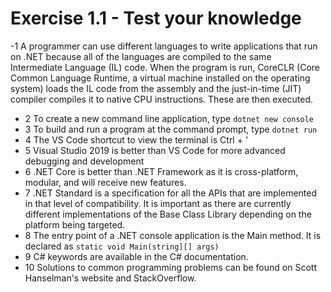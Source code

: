 # Exercise 1.1 - Test your knowledge
-1 A programmer can use different languages to write applications that run on .NET because all of the languages are compiled to the same Intermediate Language (IL) code. When the program is run, CoreCLR (Core Common Language Runtime, a virtual machine installed on the operating system) loads the IL code from the assembly and the just-in-time (JIT) compiler compiles it to native CPU instructions. These are then executed.
- 2 To create a new command line application, type `dotnet new console`
- 3 To build and run a program at the command prompt, type `dotnet run`
- 4 The VS Code shortcut to view the terminal is Ctrl + '
- 5 Visual Studio 2019 is better than VS Code for more advanced debugging and development
- 6 .NET Core is better than .NET Framework as it is cross-platform, modular, and will receive new features.
- 7 .NET Standard is a specification for all the APIs that are implemented in that level of compatibility. It is important as there are currently different implementations of the Base Class Library depending on the platform being targeted.
- 8 The entry point of a .NET console application is the Main method. It is declared as `static void Main(string][] args)`
- 9 C# keywords are available in the C# documentation.
- 10 Solutions to common programming problems can be found on Scott Hanselman's website and StackOverflow.

